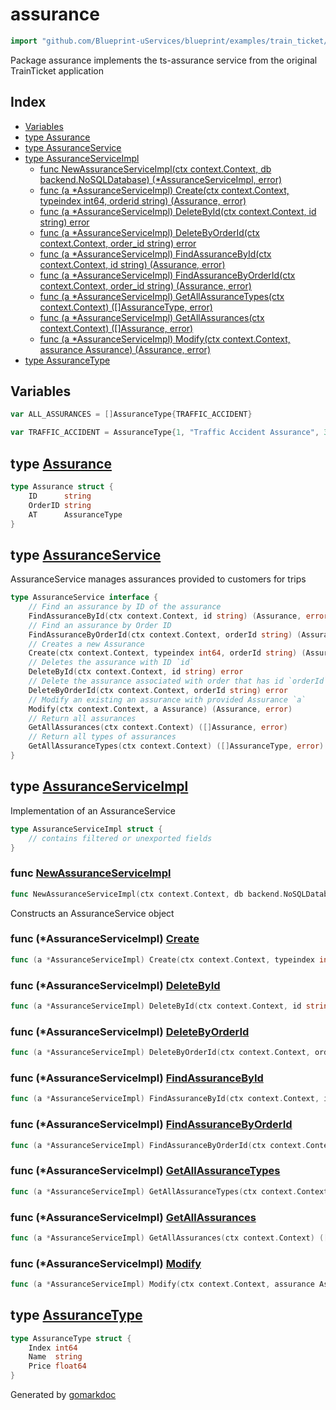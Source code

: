 <!-- Code generated by gomarkdoc. DO NOT EDIT -->

# assurance

```go
import "github.com/Blueprint-uServices/blueprint/examples/train_ticket/workflow/assurance"
```

Package assurance implements the ts\-assurance service from the original TrainTicket application

## Index

- [Variables](<#variables>)
- [type Assurance](<#Assurance>)
- [type AssuranceService](<#AssuranceService>)
- [type AssuranceServiceImpl](<#AssuranceServiceImpl>)
  - [func NewAssuranceServiceImpl\(ctx context.Context, db backend.NoSQLDatabase\) \(\*AssuranceServiceImpl, error\)](<#NewAssuranceServiceImpl>)
  - [func \(a \*AssuranceServiceImpl\) Create\(ctx context.Context, typeindex int64, orderid string\) \(Assurance, error\)](<#AssuranceServiceImpl.Create>)
  - [func \(a \*AssuranceServiceImpl\) DeleteById\(ctx context.Context, id string\) error](<#AssuranceServiceImpl.DeleteById>)
  - [func \(a \*AssuranceServiceImpl\) DeleteByOrderId\(ctx context.Context, order\_id string\) error](<#AssuranceServiceImpl.DeleteByOrderId>)
  - [func \(a \*AssuranceServiceImpl\) FindAssuranceById\(ctx context.Context, id string\) \(Assurance, error\)](<#AssuranceServiceImpl.FindAssuranceById>)
  - [func \(a \*AssuranceServiceImpl\) FindAssuranceByOrderId\(ctx context.Context, order\_id string\) \(Assurance, error\)](<#AssuranceServiceImpl.FindAssuranceByOrderId>)
  - [func \(a \*AssuranceServiceImpl\) GetAllAssuranceTypes\(ctx context.Context\) \(\[\]AssuranceType, error\)](<#AssuranceServiceImpl.GetAllAssuranceTypes>)
  - [func \(a \*AssuranceServiceImpl\) GetAllAssurances\(ctx context.Context\) \(\[\]Assurance, error\)](<#AssuranceServiceImpl.GetAllAssurances>)
  - [func \(a \*AssuranceServiceImpl\) Modify\(ctx context.Context, assurance Assurance\) \(Assurance, error\)](<#AssuranceServiceImpl.Modify>)
- [type AssuranceType](<#AssuranceType>)


## Variables

<a name="ALL_ASSURANCES"></a>

```go
var ALL_ASSURANCES = []AssuranceType{TRAFFIC_ACCIDENT}
```

<a name="TRAFFIC_ACCIDENT"></a>

```go
var TRAFFIC_ACCIDENT = AssuranceType{1, "Traffic Accident Assurance", 3.0}
```

<a name="Assurance"></a>
## type [Assurance](<https://gitlab.mpi-sws.org/cld/blueprint2/blueprint/blob/main/examples/train_ticket/workflow/assurance/data.go#L25-L29>)



```go
type Assurance struct {
    ID      string
    OrderID string
    AT      AssuranceType
}
```

<a name="AssuranceService"></a>
## type [AssuranceService](<https://gitlab.mpi-sws.org/cld/blueprint2/blueprint/blob/main/examples/train_ticket/workflow/assurance/assuranceService.go#L14-L31>)

AssuranceService manages assurances provided to customers for trips

```go
type AssuranceService interface {
    // Find an assurance by ID of the assurance
    FindAssuranceById(ctx context.Context, id string) (Assurance, error)
    // Find an assurance by Order ID
    FindAssuranceByOrderId(ctx context.Context, orderId string) (Assurance, error)
    // Creates a new Assurance
    Create(ctx context.Context, typeindex int64, orderId string) (Assurance, error)
    // Deletes the assurance with ID `id`
    DeleteById(ctx context.Context, id string) error
    // Delete the assurance associated with order that has id `orderId`
    DeleteByOrderId(ctx context.Context, orderId string) error
    // Modify an existing an assurance with provided Assurance `a`
    Modify(ctx context.Context, a Assurance) (Assurance, error)
    // Return all assurances
    GetAllAssurances(ctx context.Context) ([]Assurance, error)
    // Return all types of assurances
    GetAllAssuranceTypes(ctx context.Context) ([]AssuranceType, error)
}
```

<a name="AssuranceServiceImpl"></a>
## type [AssuranceServiceImpl](<https://gitlab.mpi-sws.org/cld/blueprint2/blueprint/blob/main/examples/train_ticket/workflow/assurance/assuranceService.go#L34-L36>)

Implementation of an AssuranceService

```go
type AssuranceServiceImpl struct {
    // contains filtered or unexported fields
}
```

<a name="NewAssuranceServiceImpl"></a>
### func [NewAssuranceServiceImpl](<https://gitlab.mpi-sws.org/cld/blueprint2/blueprint/blob/main/examples/train_ticket/workflow/assurance/assuranceService.go#L39>)

```go
func NewAssuranceServiceImpl(ctx context.Context, db backend.NoSQLDatabase) (*AssuranceServiceImpl, error)
```

Constructs an AssuranceService object

<a name="AssuranceServiceImpl.Create"></a>
### func \(\*AssuranceServiceImpl\) [Create](<https://gitlab.mpi-sws.org/cld/blueprint2/blueprint/blob/main/examples/train_ticket/workflow/assurance/assuranceService.go#L141>)

```go
func (a *AssuranceServiceImpl) Create(ctx context.Context, typeindex int64, orderid string) (Assurance, error)
```



<a name="AssuranceServiceImpl.DeleteById"></a>
### func \(\*AssuranceServiceImpl\) [DeleteById](<https://gitlab.mpi-sws.org/cld/blueprint2/blueprint/blob/main/examples/train_ticket/workflow/assurance/assuranceService.go#L103>)

```go
func (a *AssuranceServiceImpl) DeleteById(ctx context.Context, id string) error
```



<a name="AssuranceServiceImpl.DeleteByOrderId"></a>
### func \(\*AssuranceServiceImpl\) [DeleteByOrderId](<https://gitlab.mpi-sws.org/cld/blueprint2/blueprint/blob/main/examples/train_ticket/workflow/assurance/assuranceService.go#L112>)

```go
func (a *AssuranceServiceImpl) DeleteByOrderId(ctx context.Context, order_id string) error
```



<a name="AssuranceServiceImpl.FindAssuranceById"></a>
### func \(\*AssuranceServiceImpl\) [FindAssuranceById](<https://gitlab.mpi-sws.org/cld/blueprint2/blueprint/blob/main/examples/train_ticket/workflow/assurance/assuranceService.go#L61>)

```go
func (a *AssuranceServiceImpl) FindAssuranceById(ctx context.Context, id string) (Assurance, error)
```



<a name="AssuranceServiceImpl.FindAssuranceByOrderId"></a>
### func \(\*AssuranceServiceImpl\) [FindAssuranceByOrderId](<https://gitlab.mpi-sws.org/cld/blueprint2/blueprint/blob/main/examples/train_ticket/workflow/assurance/assuranceService.go#L82>)

```go
func (a *AssuranceServiceImpl) FindAssuranceByOrderId(ctx context.Context, order_id string) (Assurance, error)
```



<a name="AssuranceServiceImpl.GetAllAssuranceTypes"></a>
### func \(\*AssuranceServiceImpl\) [GetAllAssuranceTypes](<https://gitlab.mpi-sws.org/cld/blueprint2/blueprint/blob/main/examples/train_ticket/workflow/assurance/assuranceService.go#L43>)

```go
func (a *AssuranceServiceImpl) GetAllAssuranceTypes(ctx context.Context) ([]AssuranceType, error)
```



<a name="AssuranceServiceImpl.GetAllAssurances"></a>
### func \(\*AssuranceServiceImpl\) [GetAllAssurances](<https://gitlab.mpi-sws.org/cld/blueprint2/blueprint/blob/main/examples/train_ticket/workflow/assurance/assuranceService.go#L47>)

```go
func (a *AssuranceServiceImpl) GetAllAssurances(ctx context.Context) ([]Assurance, error)
```



<a name="AssuranceServiceImpl.Modify"></a>
### func \(\*AssuranceServiceImpl\) [Modify](<https://gitlab.mpi-sws.org/cld/blueprint2/blueprint/blob/main/examples/train_ticket/workflow/assurance/assuranceService.go#L121>)

```go
func (a *AssuranceServiceImpl) Modify(ctx context.Context, assurance Assurance) (Assurance, error)
```



<a name="AssuranceType"></a>
## type [AssuranceType](<https://gitlab.mpi-sws.org/cld/blueprint2/blueprint/blob/main/examples/train_ticket/workflow/assurance/data.go#L9-L13>)



```go
type AssuranceType struct {
    Index int64
    Name  string
    Price float64
}
```

Generated by [gomarkdoc](<https://github.com/princjef/gomarkdoc>)
